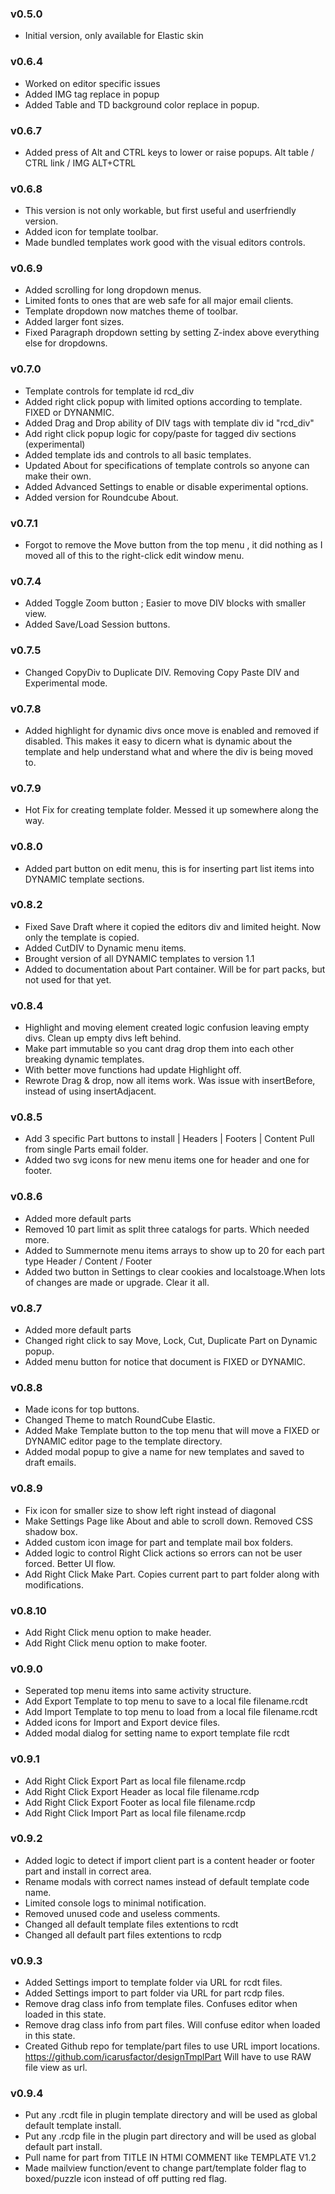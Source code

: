 ### v0.5.0
 - Initial version, only available for Elastic skin

### v0.6.4
 - Worked on editor specific issues
 - Added IMG tag replace in popup
 - Added Table and TD background color replace in popup.

### v0.6.7
 - Added press of Alt and CTRL keys to lower or raise popups.
                 Alt table /  CTRL link / IMG ALT+CTRL

### v0.6.8
 - This version is not only workable, but first useful and userfriendly version. 
 - Added icon for template toolbar.
 - Made bundled templates work good with the visual editors controls. 

### v0.6.9
 - Added scrolling for long dropdown menus.
 - Limited fonts to ones that are web safe for all major email clients. 
 - Template dropdown now matches theme of toolbar.
 - Added larger font sizes. 
 - Fixed Paragraph dropdown setting by setting Z-index above everything else for dropdowns.

### v0.7.0
 - Template controls for template id rcd_div
 - Added right click popup with limited options according to template. FIXED or DYNANMIC.
 - Added Drag and Drop ability of DIV tags with template div id "rcd_div"
 - Add right click popup logic for copy/paste for tagged div sections (experimental)
 - Added template ids and controls to all basic templates.
 - Updated About for specifications of template controls so anyone can make their own.
 - Added Advanced Settings to enable or disable experimental options.
 - Added version for Roundcube About. 

### v0.7.1
 - Forgot to remove the Move button from the top menu , it did nothing as I moved all of this to the right-click edit window menu.  

### v0.7.4
 - Added Toggle Zoom button ; Easier to move DIV blocks with smaller view. 
 - Added Save/Load Session buttons.
 

### v0.7.5
 - Changed CopyDiv to Duplicate DIV. Removing Copy Paste DIV and Experimental mode. 

### v0.7.8 
 - Added highlight for dynamic divs once move is enabled and removed if disabled. This makes it easy to dicern what is dynamic about the template and help understand what and where the div is being moved to.

### v0.7.9
 - Hot Fix for creating template folder. Messed it up somewhere along the way. 

### v0.8.0
 - Added part button on edit menu, this is for inserting part list items into DYNAMIC template sections.


### v0.8.2
 - Fixed Save Draft where it copied the editors div and limited height. Now only the template is copied. 
 - Added CutDIV to Dynamic menu items.
 - Brought version of all DYNAMIC templates to version 1.1
 - Added to documentation about Part container. Will be for part packs, but not used for that yet.  

### v0.8.4
 - Highlight and moving element created logic confusion leaving empty divs. Clean up empty divs left behind. 
 - Make part immutable so you cant drag  drop them into each other breaking dynamic templates. 
 - With better move functions had update Highlight off.
 - Rewrote Drag & drop, now all items work. Was issue with insertBefore, instead of using insertAdjacent. 

### v0.8.5
 - Add 3 specific Part buttons to install | Headers | Footers | Content Pull from single Parts email folder.  
 - Added two svg icons for new menu items one for header and one for footer.

### v0.8.6
 - Added more default parts 
 - Removed 10 part limit as split three catalogs for parts. Which needed more.
 - Added to Summernote menu items arrays to show up to 20 for each part type Header  / Content / Footer
 - Added two button in Settings to clear cookies and localstoage.When lots of changes are made or upgrade. Clear it all.

### v0.8.7
 - Added more default parts
 - Changed right click to say Move, Lock, Cut, Duplicate Part on Dynamic popup.
 - Added menu button for notice that document is FIXED or DYNAMIC.

### v0.8.8
 - Made icons for top buttons.  
 - Changed Theme to match RoundCube Elastic. 
 - Added Make Template button to the top menu that will move a FIXED or DYNAMIC editor page to the template directory. 
 - Added modal popup to give a name for new templates and saved to draft emails.  

### v0.8.9
 - Fix icon for smaller size to show left right instead of diagonal 
 - Make Settings Page like About and able to scroll down. Removed CSS shadow box.
 - Added custom icon image for part and template mail box folders. 
 - Added logic to control Right Click actions so errors can not be user forced. Better UI flow.
 - Add Right Click Make Part. Copies current part to part folder along with modifications. 

### v0.8.10    
 - Add Right Click menu option to make header.
 - Add Right Click menu option to make footer.

### v0.9.0
 - Seperated top menu items into same activity structure. 
 - Add Export Template to top menu to save to a local file filename.rcdt
 - Add Import Template to top menu to load from a local file filename.rcdt
 - Added icons for Import and Export device files. 
 - Added modal dialog for setting name to export template file rcdt

### v0.9.1
 - Add Right Click Export Part as local file filename.rcdp
 - Add Right Click Export Header as local file filename.rcdp
 - Add Right Click Export Footer as local file filename.rcdp
 - Add Right Click Import Part as local file filename.rcdp

### v0.9.2
 - Added logic to detect if import client part is a content header or footer part and install in correct area. 
 - Rename modals with correct names instead of default template code name. 
 - Limited console logs to minimal notification. 
 - Removed unused code and useless comments. 
 - Changed all default template files extentions to rcdt
 - Changed all default part files extentions to rcdp

### v0.9.3
 - Added Settings import to template folder via URL for rcdt files. 
 - Added Settings import to part folder via URL for part rcdp files. 
 - Remove drag class info from template files. Confuses editor when loaded in this state. 
 - Remove drag class info from part files. Will confuse editor when loaded in this state. 
 - Created Github repo for template/part files to use URL import locations.
      https://github.com/icarusfactor/designTmplPart Will have to use RAW file view as url.

### v0.9.4
 - Put any .rcdt file in plugin template directory and will be used as global default template install.
 - Put any .rcdp file in the plugin part directory and will be used as global default part install.
 - Pull name for part from TITLE IN HTMl COMMENT like TEMPLATE V1.2  
 - Made mailview function/event to change part/template folder flag to boxed/puzzle icon instead of off putting red flag. 

